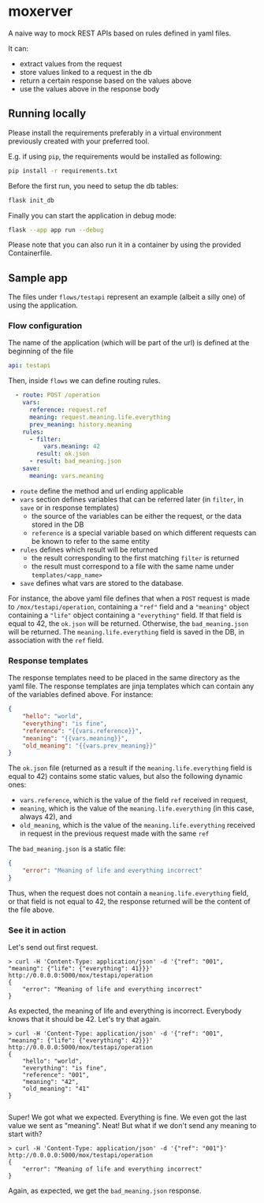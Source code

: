# moxerver

A naive way to mock REST APIs based on rules defined in yaml files.

It can:

- extract values from the request
- store values linked to a request in the db
- return a certain response based on the values above
- use the values above in the response body 


## Running locally

Please install the requirements preferably in a virtual environment previously created with your preferred tool. 

E.g. if using `pip`, the requirements would be installed as following:

``` sh
pip install -r requirements.txt
```

Before the first run, you need to setup the db tables:

``` sh
flask init_db
```

Finally you can start the application in debug mode:

``` sh
flask --app app run --debug
```

Please note that you can also run it in a container by using the provided Containerfile.

## Sample app

The files under `flows/testapi` represent an example (albeit a silly one) of using the application.

### Flow configuration

The name of the application (which will be part of the url) is defined at the beginning of the file

``` yaml
api: testapi
```

Then, inside `flows` we can define routing rules. 

``` yaml
  - route: POST /operation
    vars:
      reference: request.ref
      meaning: request.meaning.life.everything
      prev_meaning: history.meaning
    rules:
      - filter:
          vars.meaning: 42
        result: ok.json
      - result: bad_meaning.json
    save:
      meaning: vars.meaning
```

- `route` define the method and url ending applicable
- `vars` section defines variables that can be referred later (in `filter`, in `save` or in response templates)
  - the source of the variables can be either the request, or the data stored in the DB
  - `reference` is a special variable based on which different requests can be known to refer to the same entity
- `rules` defines which result will be returned
  - the result corresponding to the first matching `filter` is returned
  - the result must correspond to a file with the same name under `templates/<app_name>`
- `save` defines what vars are stored to the database.

For instance, the above yaml file defines that when a `POST` request is made to `/mox/testapi/operation`, containing a `"ref"` field and a `"meaning"` object containing a `"life"` object containing a `"everything"` field. If that field is equal to 42, the `ok.json` will be returned. Otherwise, the `bad_meaning.json` will be returned. The `meaning.life.everything` field is saved in the DB, in association with the `ref` field.


### Response templates

The response templates need to be placed in the same directory as the yaml file. The response templates are jinja templates which can contain any of the variables defined above. For instance:

``` json
{
    "hello": "world",
    "everything": "is fine",
    "reference": "{{vars.reference}}",
    "meaning": "{{vars.meaning}}",
    "old_meaning": "{{vars.prev_meaning}}"
}
```

The `ok.json` file (returned as a result if the `meaning.life.everything` field is equal to 42) contains some static values, but also the following dynamic ones:
- `vars.reference`, which is the value of the field `ref` received in request,
- `meaning`, which is the value of the `meaning.life.everything` (in this case, always 42), and 
- `old_meaning`, which is the value of the `meaning.life.everything` received in request in the previous request made with the same `ref`

The `bad_meaning.json` is a static file:

``` json
{
    "error": "Meaning of life and everything incorrect"
}
```

Thus, when the request does not contain a `meaning.life.everything` field, or that field is not equal to 42, the response returned will be the content of the file above.

### See it in action

Let's send out first request.

``` 
> curl -H 'Content-Type: application/json' -d '{"ref": "001", "meaning": {"life": {"everything": 41}}}' http://0.0.0.0:5000/mox/testapi/operation
{
    "error": "Meaning of life and everything incorrect"
}
```

As expected, the meaning of life and everything is incorrect. Everybody knows that it should be 42. Let's try that again.

``` 
> curl -H 'Content-Type: application/json' -d '{"ref": "001", "meaning": {"life": {"everything": 42}}}' http://0.0.0.0:5000/mox/testapi/operation
{
    "hello": "world",
    "everything": "is fine",
    "reference": "001",
    "meaning": "42",
    "old_meaning": "41"
}


```


Super! We got what we expected. Everything is fine. We even got the last value we sent as "meaning". Neat!
But what if we don't send any meaning to start with?

``` 
> curl -H 'Content-Type: application/json' -d '{"ref": "001"}' http://0.0.0.0:5000/mox/testapi/operation
{
    "error": "Meaning of life and everything incorrect"
}
```

Again, as expected, we get the `bad_meaning.json` response.
